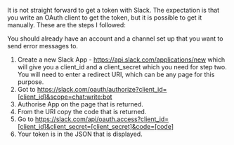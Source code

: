 It is not straight forward to get a token with Slack. The expectation is that you write an OAuth client to get the token, but it is possible to get it manually. These are the steps I followed:

You should already have an account and a channel set up that you want to send error messages to.
<ol>
	<li>Create a new Slack App - <a href="https://api.slack.com/applications/new">https://api.slack.com/applications/new</a> which will give you a client_id and a client_secret which you need for step two. You will need to enter a redirect URI, which can be any page for this purpose.</li>
	<li>Got to <a href="https://slack.com/oauth/authorize?client_id=%5Bclient_id%5D&scope=chat:write:bot">https://slack.com/oauth/authorize?client_id=[client_id]&scope=chat:write:bot</a></li>
	<li>Authorise App on the page that is returned.</li>
	<li>From the URI copy the code that is returned.</li>
	<li>Go to <a href="https://slack.com/api/oauth.access?client_id=%5Bclient_id%5D&client_secret=%5Bclient_secret%5D&code=%5Bcode%5D">https://slack.com/api/oauth.access?client_id=[client_id]&client_secret=[client_secret]&code=[code]</a></li>
	<li>Your token is in the JSON that is displayed.</li>
</ol>
